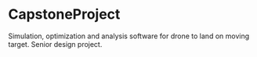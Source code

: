 # CapstoneProject

Simulation, optimization and analysis software for drone to land on moving target. Senior design project.
